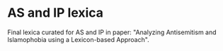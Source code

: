 # AS and IP lexica
Final lexica curated for AS and IP in paper: "Analyzing Antisemitism and Islamophobia using a Lexicon-based Approach".
